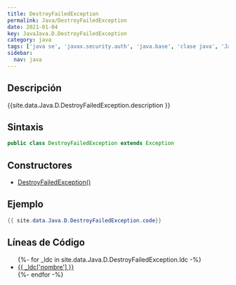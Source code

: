 ```yaml
---
title: DestroyFailedException
permalink: Java/DestroyFailedException
date: 2021-01-04
key: JavaJava.D.DestroyFailedException
category: java
tags: ['java se', 'javax.security.auth', 'java.base', 'clase java', 'Java 1.4']
sidebar: 
  nav: java
---
```


## Descripción
{{site.data.Java.D.DestroyFailedException.description }}

## Sintaxis
~~~java
public class DestroyFailedException extends Exception
~~~

## Constructores
* [DestroyFailedException()](/Java/DestroyFailedException/DestroyFailedException/)

## Ejemplo
~~~java
{{ site.data.Java.D.DestroyFailedException.code}}
~~~

## Líneas de Código
<ul>
{%- for _ldc in site.data.Java.D.DestroyFailedException.ldc -%}
   <li>
       <a href="{{_ldc['url'] }}">{{ _ldc['nombre'] }}</a>
   </li>
{%- endfor -%}
</ul>
